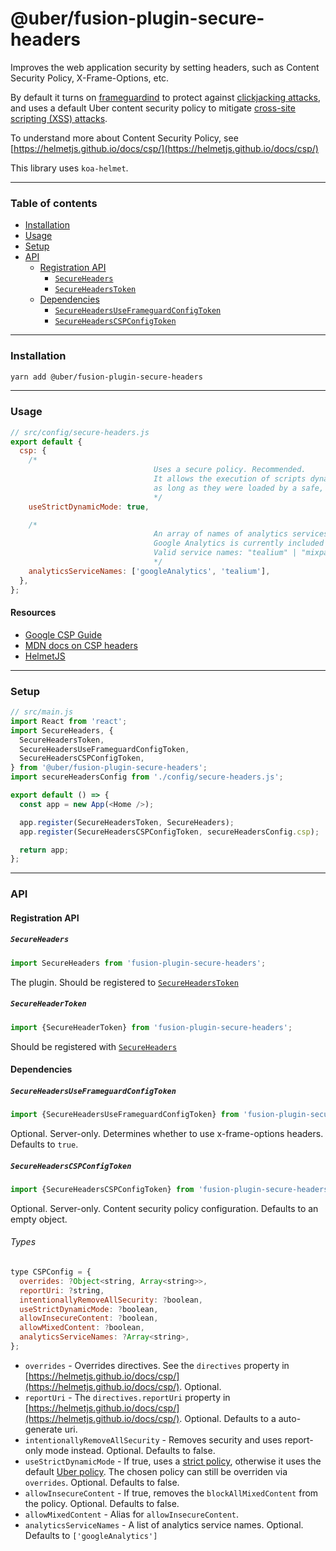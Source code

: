 # @uber/fusion-plugin-secure-headers

Improves the web application security by setting headers, such as Content Security Policy, X-Frame-Options, etc.

By default it turns on [frameguardind](https://helmetjs.github.io/docs/frameguard/) to protect against [clickjacking attacks](https://en.wikipedia.org/wiki/Clickjacking), and uses a default Uber content security policy to mitigate [cross-site scripting (XSS) attacks](https://en.wikipedia.org/wiki/Cross-site_scripting).

To understand more about Content Security Policy, see [https://helmetjs.github.io/docs/csp/](https://helmetjs.github.io/docs/csp/)

This library uses `koa-helmet`.

---

### Table of contents

* [Installation](#installation)
* [Usage](#usage)
* [Setup](#setup)
* [API](#api)
  * [Registration API](#registration-api)
    * [`SecureHeaders`](#secureheaders)
    * [`SecureHeadersToken`](#secureheaderstoken)
  * [Dependencies](#dependencies)
    * [`SecureHeadersUseFrameguardConfigToken`](#secureheadersuseframeguardconfigtoken)
    * [`SecureHeadersCSPConfigToken`](#secureheaderscspconfigtoken)

---

### Installation

```sh
yarn add @uber/fusion-plugin-secure-headers
```

---

### Usage

```js
// src/config/secure-headers.js
export default {
  csp: {
    /*
                                Uses a secure policy. Recommended.
                                It allows the execution of scripts dynamically added to the page,
                                as long as they were loaded by a safe, already-trusted script.
                                */
    useStrictDynamicMode: true,

    /*
                                An array of names of analytics services for their assets to be whitelisted.
                                Google Analytics is currently included by default.
                                Valid service names: "tealium" | "mixpanel" | "googleAnalytics" | "googleTagManager"
                                */
    analyticsServiceNames: ['googleAnalytics', 'tealium'],
  },
};
```

#### Resources

* [Google CSP Guide](https://csp.withgoogle.com/docs/index.html)
* [MDN docs on CSP headers](https://developer.mozilla.org/en-US/docs/Web/HTTP/Headers/Content-Security-Policy)
* [HelmetJS](https://helmetjs.github.io/)

---

### Setup

```js
// src/main.js
import React from 'react';
import SecureHeaders, {
  SecureHeadersToken,
  SecureHeadersUseFrameguardConfigToken,
  SecureHeadersCSPConfigToken,
} from '@uber/fusion-plugin-secure-headers';
import secureHeadersConfig from './config/secure-headers.js';

export default () => {
  const app = new App(<Home />);

  app.register(SecureHeadersToken, SecureHeaders);
  app.register(SecureHeadersCSPConfigToken, secureHeadersConfig.csp);

  return app;
};
```

---

### API

#### Registration API

##### `SecureHeaders`

```js
import SecureHeaders from 'fusion-plugin-secure-headers';
```

The plugin. Should be registered to [`SecureHeadersToken`](#secureheaderstoken)

##### `SecureHeaderToken`

```js
import {SecureHeaderToken} from 'fusion-plugin-secure-headers';
```

Should be registered with [`SecureHeaders`](#secureheaders)

#### Dependencies

##### `SecureHeadersUseFrameguardConfigToken`

```js
import {SecureHeadersUseFrameguardConfigToken} from 'fusion-plugin-secure-headers';
```

Optional. Server-only. Determines whether to use x-frame-options headers. Defaults to `true`.

##### `SecureHeadersCSPConfigToken`

```js
import {SecureHeadersCSPConfigToken} from 'fusion-plugin-secure-headers';
```

Optional. Server-only. Content security policy configuration. Defaults to an empty object.

###### Types

```js
type CSPConfig = {
  overrides: ?Object<string, Array<string>>,
  reportUri: ?string,
  intentionallyRemoveAllSecurity: ?boolean,
  useStrictDynamicMode: ?boolean,
  allowInsecureContent: ?boolean,
  allowMixedContent: ?boolean,
  analyticsServiceNames: ?Array<string>,
};
```

* `overrides` - Overrides directives. See the `directives` property in [https://helmetjs.github.io/docs/csp/](https://helmetjs.github.io/docs/csp/). Optional.
* `reportUri` - The `directives.reportUri` property in [https://helmetjs.github.io/docs/csp/](https://helmetjs.github.io/docs/csp/). Optional. Defaults to a auto-generate uri.
* `intentionallyRemoveAllSecurity` - Removes security and uses report-only mode instead. Optional. Defaults to false.
* `useStrictDynamicMode` - If true, uses a [strict policy](https://code.uberinternal.com/diffusion/WEFUSGY/browse/master/src/csp/policies/strict.js), otherwise it uses the default [Uber policy](https://code.uberinternal.com/diffusion/WEFUSGY/browse/master/src/csp/policies/uber-default.js). The chosen policy can still be overriden via `overrides`. Optional. Defaults to false.
* `allowInsecureContent` - If true, removes the `blockAllMixedContent` from the policy. Optional. Defaults to false.
* `allowMixedContent` - Alias for `allowInsecureContent`.
* `analyticsServiceNames` - A list of analytics service names. Optional. Defaults to `['googleAnalytics']`
